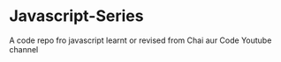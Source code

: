 # Javascript-Series
A code repo fro javascript learnt or revised from Chai aur Code Youtube channel
